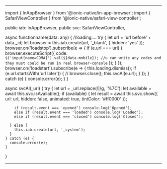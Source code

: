 
--- 

import { InAppBrowser } from '@ionic-native/in-app-browser';
import { SafariViewController } from '@ionic-native/safari-view-controller';

public iab: InAppBrowser,
public svc: SafariViewController,

async functionname(data: any) {
//loading....
    try {
      let url = 'url before' + data._id;
      let browser = this.iab.create(url, '_blank', {
        hidden: 'yes'
      });
      browser.on('loadstop').subscribe(e => {
        if (e.url === url) {
          browser.executeScript({
            code: `
            $('input[name=CDMA]').val(${data.mobile});
            //u can write any codes and they must could be run in real browser-console
            `
          });
        }
      });
      browser.on('loadstart').subscribe(e => {
        this.loading.dismiss();
        if (e.url.startsWith('url later')) {
          // browser.close();
          this.svcAl(e.url);
        }
      });
    } catch (e) {
      console.error(e);
    }
  }

  async svcAl(_url) {
    try {
      let url = _url.replace(/\|/g, '%7C');
      let available = await this.svc.isAvailable();
      if (available) {
        let result = await this.svc.show({
          url: url,
          hidden: false,
          animated: true,
          tintColor: '#ff0000'
        });

        if (result.event === 'opened') console.log('Opened');
        else if (result.event === 'loaded') console.log('Loaded');
        else if (result.event === 'closed') console.log('Closed');

      } else {
        this.iab.create(url, '_system');
      }
    } catch (e) {
      console.error(e);
    }
  }

---
